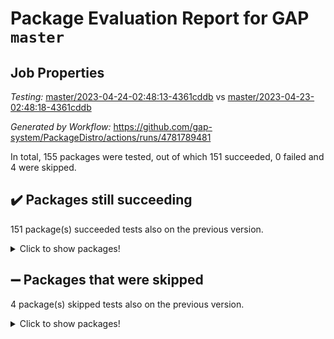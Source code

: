 # Package Evaluation Report for GAP `master`

## Job Properties

*Testing:* [master/2023-04-24-02:48:13-4361cddb](https://github.com/gap-system/PackageDistro/blob/data/reports/master/2023-04-24-02:48:13-4361cddb) vs [master/2023-04-23-02:48:18-4361cddb](https://github.com/gap-system/PackageDistro/blob/data/reports/master/2023-04-23-02:48:18-4361cddb)

*Generated by Workflow:* https://github.com/gap-system/PackageDistro/actions/runs/4781789481

In total, 155 packages were tested, out of which 151 succeeded, 0 failed and 4 were skipped.

## :heavy_check_mark: Packages still succeeding

151 package(s) succeeded tests also on the previous version.
<details><summary>Click to show packages!</summary>

- 4ti2interface 2023.02-04 [(success)](https://github.com/gap-system/PackageDistro/actions/runs/4781789481/jobs/8500727258)
- ace 5.6.2 [(success)](https://github.com/gap-system/PackageDistro/actions/runs/4781789481/jobs/8500727374)
- aclib 1.3.2 [(success)](https://github.com/gap-system/PackageDistro/actions/runs/4781789481/jobs/8500727454)
- agt 0.3.1 [(success)](https://github.com/gap-system/PackageDistro/actions/runs/4781789481/jobs/8500727526)
- alnuth 3.2.1 [(success)](https://github.com/gap-system/PackageDistro/actions/runs/4781789481/jobs/8500727627)
- anupq 3.3.0 [(success)](https://github.com/gap-system/PackageDistro/actions/runs/4781789481/jobs/8500727699)
- atlasrep 2.1.6 [(success)](https://github.com/gap-system/PackageDistro/actions/runs/4781789481/jobs/8500727777)
- autodoc 2022.10.20 [(success)](https://github.com/gap-system/PackageDistro/actions/runs/4781789481/jobs/8500727849)
- automata 1.15 [(success)](https://github.com/gap-system/PackageDistro/actions/runs/4781789481/jobs/8500727938)
- automgrp 1.3.2 [(success)](https://github.com/gap-system/PackageDistro/actions/runs/4781789481/jobs/8500728017)
- autpgrp 1.11 [(success)](https://github.com/gap-system/PackageDistro/actions/runs/4781789481/jobs/8500728099)
- cap 2023.04-04 [(success)](https://github.com/gap-system/PackageDistro/actions/runs/4781789481/jobs/8500728170)
- caratinterface 2.3.5 [(success)](https://github.com/gap-system/PackageDistro/actions/runs/4781789481/jobs/8500728227)
- cddinterface 2022.11.01 [(success)](https://github.com/gap-system/PackageDistro/actions/runs/4781789481/jobs/8500728284)
- circle 1.6.6 [(success)](https://github.com/gap-system/PackageDistro/actions/runs/4781789481/jobs/8500728345)
- classicpres 1.22 [(success)](https://github.com/gap-system/PackageDistro/actions/runs/4781789481/jobs/8500728411)
- cohomolo 1.6.11 [(success)](https://github.com/gap-system/PackageDistro/actions/runs/4781789481/jobs/8500728482)
- congruence 1.2.5 [(success)](https://github.com/gap-system/PackageDistro/actions/runs/4781789481/jobs/8500728553)
- corelg 1.56 [(success)](https://github.com/gap-system/PackageDistro/actions/runs/4781789481/jobs/8500728610)
- crime 1.6 [(success)](https://github.com/gap-system/PackageDistro/actions/runs/4781789481/jobs/8500728670)
- crisp 1.4.6 [(success)](https://github.com/gap-system/PackageDistro/actions/runs/4781789481/jobs/8500728735)
- crypting 0.10.4 [(success)](https://github.com/gap-system/PackageDistro/actions/runs/4781789481/jobs/8500728803)
- cryst 4.1.26 [(success)](https://github.com/gap-system/PackageDistro/actions/runs/4781789481/jobs/8500728866)
- crystcat 1.1.10 [(success)](https://github.com/gap-system/PackageDistro/actions/runs/4781789481/jobs/8500728918)
- ctbllib 1.3.5 [(success)](https://github.com/gap-system/PackageDistro/actions/runs/4781789481/jobs/8500728967)
- cubefree 1.19 [(success)](https://github.com/gap-system/PackageDistro/actions/runs/4781789481/jobs/8500729032)
- curlinterface 2.3.1 [(success)](https://github.com/gap-system/PackageDistro/actions/runs/4781789481/jobs/8500729095)
- cvec 2.8.1 [(success)](https://github.com/gap-system/PackageDistro/actions/runs/4781789481/jobs/8500729164)
- datastructures 0.3.0 [(success)](https://github.com/gap-system/PackageDistro/actions/runs/4781789481/jobs/8500729211)
- deepthought 1.0.6 [(success)](https://github.com/gap-system/PackageDistro/actions/runs/4781789481/jobs/8500729266)
- design 1.8 [(success)](https://github.com/gap-system/PackageDistro/actions/runs/4781789481/jobs/8500729326)
- difsets 2.3.1 [(success)](https://github.com/gap-system/PackageDistro/actions/runs/4781789481/jobs/8500729403)
- digraphs 1.6.2 [(success)](https://github.com/gap-system/PackageDistro/actions/runs/4781789481/jobs/8500729462)
- edim 1.3.7 [(success)](https://github.com/gap-system/PackageDistro/actions/runs/4781789481/jobs/8500729512)
- example 4.3.4 [(success)](https://github.com/gap-system/PackageDistro/actions/runs/4781789481/jobs/8500729586)
- examplesforhomalg 2023.02-04 [(success)](https://github.com/gap-system/PackageDistro/actions/runs/4781789481/jobs/8500729663)
- factint 1.6.3 [(success)](https://github.com/gap-system/PackageDistro/actions/runs/4781789481/jobs/8500729727)
- ferret 1.0.9 [(success)](https://github.com/gap-system/PackageDistro/actions/runs/4781789481/jobs/8500729789)
- fga 1.5.0 [(success)](https://github.com/gap-system/PackageDistro/actions/runs/4781789481/jobs/8500729851)
- fining 1.5.5 [(success)](https://github.com/gap-system/PackageDistro/actions/runs/4781789481/jobs/8500729900)
- float 1.0.3 [(success)](https://github.com/gap-system/PackageDistro/actions/runs/4781789481/jobs/8500729959)
- format 1.4.3 [(success)](https://github.com/gap-system/PackageDistro/actions/runs/4781789481/jobs/8500730034)
- forms 1.2.9 [(success)](https://github.com/gap-system/PackageDistro/actions/runs/4781789481/jobs/8500730096)
- fplsa 1.2.6 [(success)](https://github.com/gap-system/PackageDistro/actions/runs/4781789481/jobs/8500730194)
- fr 2.4.12 [(success)](https://github.com/gap-system/PackageDistro/actions/runs/4781789481/jobs/8500730266)
- francy 2.0.3 [(success)](https://github.com/gap-system/PackageDistro/actions/runs/4781789481/jobs/8500730318)
- fwtree 1.3 [(success)](https://github.com/gap-system/PackageDistro/actions/runs/4781789481/jobs/8500730368)
- gapdoc 1.6.6 [(success)](https://github.com/gap-system/PackageDistro/actions/runs/4781789481/jobs/8500730420)
- gauss 2023.02-04 [(success)](https://github.com/gap-system/PackageDistro/actions/runs/4781789481/jobs/8500730486)
- gaussforhomalg 2023.02-04 [(success)](https://github.com/gap-system/PackageDistro/actions/runs/4781789481/jobs/8500730546)
- gbnp 1.0.5 [(success)](https://github.com/gap-system/PackageDistro/actions/runs/4781789481/jobs/8500730600)
- generalizedmorphismsforcap 2023.03-01 [(success)](https://github.com/gap-system/PackageDistro/actions/runs/4781789481/jobs/8500730667)
- genss 1.6.8 [(success)](https://github.com/gap-system/PackageDistro/actions/runs/4781789481/jobs/8500730736)
- gradedmodules 2023.02-04 [(success)](https://github.com/gap-system/PackageDistro/actions/runs/4781789481/jobs/8500730815)
- gradedringforhomalg 2023.02-04 [(success)](https://github.com/gap-system/PackageDistro/actions/runs/4781789481/jobs/8500730886)
- grape 4.9.0 [(success)](https://github.com/gap-system/PackageDistro/actions/runs/4781789481/jobs/8500730956)
- groupoids 1.73 [(success)](https://github.com/gap-system/PackageDistro/actions/runs/4781789481/jobs/8500731028)
- grpconst 2.6.4 [(success)](https://github.com/gap-system/PackageDistro/actions/runs/4781789481/jobs/8500731106)
- guarana 0.96.3 [(success)](https://github.com/gap-system/PackageDistro/actions/runs/4781789481/jobs/8500731161)
- guava 3.18 [(success)](https://github.com/gap-system/PackageDistro/actions/runs/4781789481/jobs/8500731238)
- hap 1.55 [(success)](https://github.com/gap-system/PackageDistro/actions/runs/4781789481/jobs/8500731305)
- hapcryst 0.1.15 [(success)](https://github.com/gap-system/PackageDistro/actions/runs/4781789481/jobs/8500731382)
- hecke 1.5.3 [(success)](https://github.com/gap-system/PackageDistro/actions/runs/4781789481/jobs/8500731460)
- help 3.5 [(success)](https://github.com/gap-system/PackageDistro/actions/runs/4781789481/jobs/8500731526)
- homalg 2023.02-05 [(success)](https://github.com/gap-system/PackageDistro/actions/runs/4781789481/jobs/8500731591)
- homalgtocas 2023.02-04 [(success)](https://github.com/gap-system/PackageDistro/actions/runs/4781789481/jobs/8500731666)
- idrel 2.45 [(success)](https://github.com/gap-system/PackageDistro/actions/runs/4781789481/jobs/8500731734)
- images 1.3.1 [(success)](https://github.com/gap-system/PackageDistro/actions/runs/4781789481/jobs/8500731817)
- intpic 0.3.0 [(success)](https://github.com/gap-system/PackageDistro/actions/runs/4781789481/jobs/8500731882)
- io 4.8.1 [(success)](https://github.com/gap-system/PackageDistro/actions/runs/4781789481/jobs/8500731956)
- io_forhomalg 2023.02-04 [(success)](https://github.com/gap-system/PackageDistro/actions/runs/4781789481/jobs/8500732034)
- irredsol 1.4.4 [(success)](https://github.com/gap-system/PackageDistro/actions/runs/4781789481/jobs/8500732120)
- json 2.1.1 [(success)](https://github.com/gap-system/PackageDistro/actions/runs/4781789481/jobs/8500732176)
- jupyterkernel 1.5.0 [(success)](https://github.com/gap-system/PackageDistro/actions/runs/4781789481/jobs/8500732248)
- jupyterviz 1.5.6 [(success)](https://github.com/gap-system/PackageDistro/actions/runs/4781789481/jobs/8500732324)
- kan 1.35 [(success)](https://github.com/gap-system/PackageDistro/actions/runs/4781789481/jobs/8500732412)
- kbmag 1.5.11 [(success)](https://github.com/gap-system/PackageDistro/actions/runs/4781789481/jobs/8500732489)
- laguna 3.9.6 [(success)](https://github.com/gap-system/PackageDistro/actions/runs/4781789481/jobs/8500732589)
- liealgdb 2.2.1 [(success)](https://github.com/gap-system/PackageDistro/actions/runs/4781789481/jobs/8500732703)
- liepring 2.8 [(success)](https://github.com/gap-system/PackageDistro/actions/runs/4781789481/jobs/8500732796)
- liering 2.4.2 [(success)](https://github.com/gap-system/PackageDistro/actions/runs/4781789481/jobs/8500732878)
- linearalgebraforcap 2023.03-06 [(success)](https://github.com/gap-system/PackageDistro/actions/runs/4781789481/jobs/8500732973)
- localizeringforhomalg 2023.02-04 [(success)](https://github.com/gap-system/PackageDistro/actions/runs/4781789481/jobs/8500733051)
- loops 3.4.3 [(success)](https://github.com/gap-system/PackageDistro/actions/runs/4781789481/jobs/8500733150)
- lpres 1.0.3 [(success)](https://github.com/gap-system/PackageDistro/actions/runs/4781789481/jobs/8500733217)
- majoranaalgebras 1.5.1 [(success)](https://github.com/gap-system/PackageDistro/actions/runs/4781789481/jobs/8500733290)
- mapclass 1.4.6 [(success)](https://github.com/gap-system/PackageDistro/actions/runs/4781789481/jobs/8500733367)
- matgrp 0.70 [(success)](https://github.com/gap-system/PackageDistro/actions/runs/4781789481/jobs/8500733479)
- matricesforhomalg 2023.02-04 [(success)](https://github.com/gap-system/PackageDistro/actions/runs/4781789481/jobs/8500733567)
- modisom 2.5.4 [(success)](https://github.com/gap-system/PackageDistro/actions/runs/4781789481/jobs/8500733660)
- modulepresentationsforcap 2023.03-01 [(success)](https://github.com/gap-system/PackageDistro/actions/runs/4781789481/jobs/8500733739)
- modules 2023.02-04 [(success)](https://github.com/gap-system/PackageDistro/actions/runs/4781789481/jobs/8500733835)
- monoidalcategories 2023.04-01 [(success)](https://github.com/gap-system/PackageDistro/actions/runs/4781789481/jobs/8500733926)
- nconvex 2022.09-01 [(success)](https://github.com/gap-system/PackageDistro/actions/runs/4781789481/jobs/8500733987)
- nilmat 1.4.2 [(success)](https://github.com/gap-system/PackageDistro/actions/runs/4781789481/jobs/8500734064)
- nock 1.5 [(success)](https://github.com/gap-system/PackageDistro/actions/runs/4781789481/jobs/8500734155)
- normalizinterface 1.3.5 [(success)](https://github.com/gap-system/PackageDistro/actions/runs/4781789481/jobs/8500734238)
- nq 2.5.10 [(success)](https://github.com/gap-system/PackageDistro/actions/runs/4781789481/jobs/8500734320)
- numericalsgps 1.3.1 [(success)](https://github.com/gap-system/PackageDistro/actions/runs/4781789481/jobs/8500734391)
- openmath 11.5.3 [(success)](https://github.com/gap-system/PackageDistro/actions/runs/4781789481/jobs/8500734483)
- orb 4.9.0 [(success)](https://github.com/gap-system/PackageDistro/actions/runs/4781789481/jobs/8500734614)
- packagemanager 1.4.1 [(success)](https://github.com/gap-system/PackageDistro/actions/runs/4781789481/jobs/8500734693)
- patternclass 2.4.3 [(success)](https://github.com/gap-system/PackageDistro/actions/runs/4781789481/jobs/8500734781)
- permut 2.0.4 [(success)](https://github.com/gap-system/PackageDistro/actions/runs/4781789481/jobs/8500734864)
- polenta 1.3.10 [(success)](https://github.com/gap-system/PackageDistro/actions/runs/4781789481/jobs/8500734953)
- polymaking 0.8.6 [(success)](https://github.com/gap-system/PackageDistro/actions/runs/4781789481/jobs/8500735023)
- primgrp 3.4.4 [(success)](https://github.com/gap-system/PackageDistro/actions/runs/4781789481/jobs/8500735093)
- profiling 2.5.2 [(success)](https://github.com/gap-system/PackageDistro/actions/runs/4781789481/jobs/8500735175)
- qpa 1.34 [(success)](https://github.com/gap-system/PackageDistro/actions/runs/4781789481/jobs/8500735261)
- quagroup 1.8.3 [(success)](https://github.com/gap-system/PackageDistro/actions/runs/4781789481/jobs/8500735368)
- radiroot 2.9 [(success)](https://github.com/gap-system/PackageDistro/actions/runs/4781789481/jobs/8500735459)
- rcwa 4.7.1 [(success)](https://github.com/gap-system/PackageDistro/actions/runs/4781789481/jobs/8500735539)
- rds 1.8 [(success)](https://github.com/gap-system/PackageDistro/actions/runs/4781789481/jobs/8500735620)
- recog 1.4.2 [(success)](https://github.com/gap-system/PackageDistro/actions/runs/4781789481/jobs/8500735706)
- repndecomp 1.3.0 [(success)](https://github.com/gap-system/PackageDistro/actions/runs/4781789481/jobs/8500735791)
- repsn 3.1.1 [(success)](https://github.com/gap-system/PackageDistro/actions/runs/4781789481/jobs/8500735888)
- resclasses 4.7.3 [(success)](https://github.com/gap-system/PackageDistro/actions/runs/4781789481/jobs/8500735998)
- ringsforhomalg 2023.02-05 [(success)](https://github.com/gap-system/PackageDistro/actions/runs/4781789481/jobs/8500736083)
- sco 2023.02-04 [(success)](https://github.com/gap-system/PackageDistro/actions/runs/4781789481/jobs/8500736167)
- scscp 2.4.1 [(success)](https://github.com/gap-system/PackageDistro/actions/runs/4781789481/jobs/8500736258)
- semigroups 5.2.1 [(success)](https://github.com/gap-system/PackageDistro/actions/runs/4781789481/jobs/8500736330)
- sglppow 2.3 [(success)](https://github.com/gap-system/PackageDistro/actions/runs/4781789481/jobs/8500736421)
- sgpviz 0.999.5 [(success)](https://github.com/gap-system/PackageDistro/actions/runs/4781789481/jobs/8500736515)
- simpcomp 2.1.14 [(success)](https://github.com/gap-system/PackageDistro/actions/runs/4781789481/jobs/8500736589)
- singular 2023.02.09 [(success)](https://github.com/gap-system/PackageDistro/actions/runs/4781789481/jobs/8500736655)
- sl2reps 1.1 [(success)](https://github.com/gap-system/PackageDistro/actions/runs/4781789481/jobs/8500736726)
- sla 1.5.3 [(success)](https://github.com/gap-system/PackageDistro/actions/runs/4781789481/jobs/8500736796)
- smallgrp 1.5.2 [(success)](https://github.com/gap-system/PackageDistro/actions/runs/4781789481/jobs/8500736860)
- smallsemi 0.6.13 [(success)](https://github.com/gap-system/PackageDistro/actions/runs/4781789481/jobs/8500736934)
- sonata 2.9.6 [(success)](https://github.com/gap-system/PackageDistro/actions/runs/4781789481/jobs/8500737007)
- sophus 1.27 [(success)](https://github.com/gap-system/PackageDistro/actions/runs/4781789481/jobs/8500737066)
- spinsym 1.5.2 [(success)](https://github.com/gap-system/PackageDistro/actions/runs/4781789481/jobs/8500737137)
- standardff 0.9.4 [(success)](https://github.com/gap-system/PackageDistro/actions/runs/4781789481/jobs/8500737187)
- symbcompcc 1.3.2 [(success)](https://github.com/gap-system/PackageDistro/actions/runs/4781789481/jobs/8500737238)
- thelma 1.3 [(success)](https://github.com/gap-system/PackageDistro/actions/runs/4781789481/jobs/8500737307)
- tomlib 1.2.9 [(success)](https://github.com/gap-system/PackageDistro/actions/runs/4781789481/jobs/8500737358)
- toolsforhomalg 2023.03-01 [(success)](https://github.com/gap-system/PackageDistro/actions/runs/4781789481/jobs/8500737407)
- toric 1.9.5 [(success)](https://github.com/gap-system/PackageDistro/actions/runs/4781789481/jobs/8500737466)
- toricvarieties 2022.07.13 [(success)](https://github.com/gap-system/PackageDistro/actions/runs/4781789481/jobs/8500737535)
- transgrp 3.6.4 [(success)](https://github.com/gap-system/PackageDistro/actions/runs/4781789481/jobs/8500737608)
- ugaly 4.0.3 [(success)](https://github.com/gap-system/PackageDistro/actions/runs/4781789481/jobs/8500737670)
- unipot 1.5 [(success)](https://github.com/gap-system/PackageDistro/actions/runs/4781789481/jobs/8500737728)
- unitlib 4.2.0 [(success)](https://github.com/gap-system/PackageDistro/actions/runs/4781789481/jobs/8500737777)
- utils 0.82 [(success)](https://github.com/gap-system/PackageDistro/actions/runs/4781789481/jobs/8500737837)
- uuid 0.7 [(success)](https://github.com/gap-system/PackageDistro/actions/runs/4781789481/jobs/8500737884)
- walrus 0.9991 [(success)](https://github.com/gap-system/PackageDistro/actions/runs/4781789481/jobs/8500737941)
- wedderga 4.10.3 [(success)](https://github.com/gap-system/PackageDistro/actions/runs/4781789481/jobs/8500738024)
- xmod 2.91 [(success)](https://github.com/gap-system/PackageDistro/actions/runs/4781789481/jobs/8500738088)
- xmodalg 1.23 [(success)](https://github.com/gap-system/PackageDistro/actions/runs/4781789481/jobs/8500738157)
- yangbaxter 0.10.3 [(success)](https://github.com/gap-system/PackageDistro/actions/runs/4781789481/jobs/8500738205)
- zeromqinterface 0.14 [(success)](https://github.com/gap-system/PackageDistro/actions/runs/4781789481/jobs/8500738269)
</details>

## :heavy_minus_sign: Packages that were skipped

4 package(s) skipped tests also on the previous version.
<details><summary>Click to show packages!</summary>

- browse 1.8.21 [(skipped)](https://github.com/gap-system/PackageDistro/actions/runs/4781789481/jobs/8500553741)
- itc 1.5.1 [(skipped)](https://github.com/gap-system/PackageDistro/actions/runs/4781789481/jobs/8500553741)
- polycyclic 2.16 [(skipped)](https://github.com/gap-system/PackageDistro/actions/runs/4781789481/jobs/8500553741)
- xgap 4.31 [(skipped)](https://github.com/gap-system/PackageDistro/actions/runs/4781789481/jobs/8500553741)
</details>

